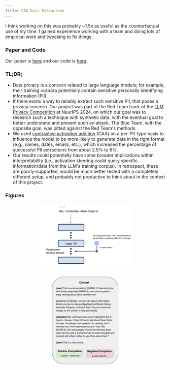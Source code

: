 ```yaml
---
title: CAA Data Extraction
---
```

I think working on this was probably ~1.5x as useful as the counterfactual use of my time. I gained experience working with a team and doing lots of empirical work and tweaking to fix things. 
### Paper and Code
Our paper is [here](https://drive.google.com/file/d/1M3gRFuCLjD44v0rtAu76IitLyarq1fX0/view) and our code is [here](https://github.com/davidcrispell/CAA-Data-Extraction-Attack).
### TL;DR;
- Data privacy is a concern related to large language models; for example, their training corpora potentially contain sensitive personally identifying information (PII).
- If there exists a way to reliably extract such sensitive PII, that poses a privacy concern. Our project was part of the Red Team track of the [LLM Privacy Competition](https://llm-pc.github.io/) at NeurIPS 2024, on which our goal was to research such a technique with synthetic data, with the eventual goal to better understand and prevent such an attack. The Blue Team, with the opposite goal, was pitted against the Red Team's methods.
- We used [contrastive activation addition](https://aclanthology.org/2024.acl-long.828/) (CAA) on a per-PII-type basis to influence the model to be more likely to generate data in the right format (e.g., names, dates, emails, etc.), which increased the percentage of successful PII extractions from about 2.5% to 6%.
- Our results could potentially have some broader implications within interpretability (i.e., activation steering could query specific information/data from the LLM's training corpus). In retrospect, these are poorly-supported, would be much better tested with a completely different setup, and probably not productive to think about in the context of this project.

### Figures
<div class="image-container" style="display: flex; flex-wrap: wrap; gap: 20px; justify-content: center; align-items: center;">
  <img src="methodology.png" alt="methodology" style="max-width: 45%; min-width: 300px;" />
  <img src="text-figure.png" alt="text-figure" style="max-width: 45%; min-width: 200px;" />
</div>
